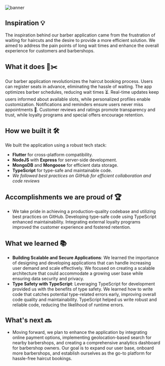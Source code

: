 ![banner](https://github.com/Nabhag8848/TrimTime/assets/37607224/261fb491-e3c0-439c-a715-209d1fb2b883)

## Inspiration 💡

The inspiration behind our barber application came from the frustration of waiting for haircuts and the desire to provide a more efficient solution. We aimed to address the pain points of long wait times and enhance the overall experience for customers and barbershops.

## What it does 📲✂️

Our barber application revolutionizes the haircut booking process. Users can register seats in advance, eliminating the hassle of waiting. The app optimizes barber schedules, reducing wait times ⏳. Real-time updates keep users informed about available slots, while personalized profiles enable customization. Notifications and reminders ensure users never miss appointments 📅. Customer reviews and ratings promote transparency and trust, while loyalty programs and special offers encourage retention.

## How we built it 🛠️

We built the application using a robust tech stack:

- **Flutter**  for cross-platform compatibility.
- **NodeJS** with **Express** for server-side development.
- **MongoDB** and **Mongoose** for efficient data storage.
- **TypeScript** for type-safe and maintainable code.
- _We followed best practices on GitHub for efficient collaboration and code reviews_

## Accomplishments we are proud of 🏆

- We take pride in achieving a production-quality codebase and utilizing best practices on GitHub. Developing type-safe code using TypeScript enhanced maintainability. Integrating external loyalty programs improved the customer experience and fostered retention.

## What we learned 📚
- **Building Scalable and Secure Applications**: We learned the importance of designing and developing applications that can handle increasing user demand and scale effectively. We focused on creating a scalable architecture that could accommodate a growing user base while ensuring data security and privacy.
- **Type Safety with TypeScript**: Leveraging TypeScript for development provided us with the benefits of type safety. We learned how to write code that catches potential type-related errors early, improving overall code quality and maintainability. TypeScript helped us write robust and reliable code, reducing the likelihood of runtime errors.

## What's next 🔜

- Moving forward, we plan to enhance the application by integrating online payment options, implementing geolocation-based search for nearby barbershops, and creating a comprehensive analytics dashboard for barbershop owners. Our goal is to expand our user base, onboard more barbershops, and establish ourselves as the go-to platform for hassle-free haircut bookings.

